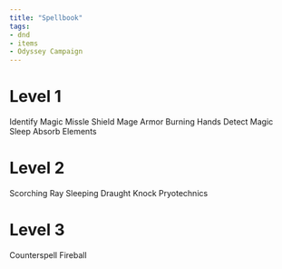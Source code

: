 ```yaml
---
title: "Spellbook"
tags: 
- dnd
- items
- Odyssey Campaign
---
```

# Level 1
Identify
Magic Missle
Shield
Mage Armor
Burning Hands
Detect Magic
Sleep
Absorb Elements

# Level 2
Scorching Ray
Sleeping Draught
Knock
Pryotechnics

# Level 3
Counterspell
Fireball
